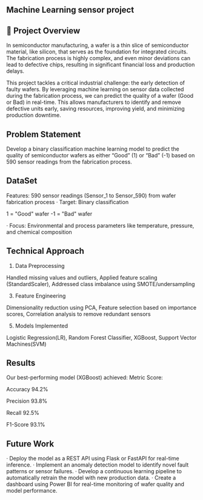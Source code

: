 ## Machine Learning sensor project 

## 📖 Project Overview

In semiconductor manufacturing, a wafer is a thin slice of semiconductor material, like silicon, that serves as the foundation for integrated circuits. The fabrication process is highly complex, and even minor deviations can lead to defective chips, resulting in significant financial loss and production delays.

This project tackles a critical industrial challenge: the early detection of faulty wafers. By leveraging machine learning on sensor data collected during the fabrication process, we can predict the quality of a wafer (Good or Bad) in real-time. This allows manufacturers to identify and remove defective units early, saving resources, improving yield, and minimizing production downtime.

## Problem Statement

Develop a binary classification machine learning model to predict the quality of semiconductor wafers as either “Good” (1) or “Bad” (-1) based on 590 sensor readings from the fabrication process.

## DataSet

Features: 590 sensor readings (Sensor_1 to Sensor_590) from wafer fabrication process
· Target: Binary classification

 1 = "Good" wafer
-1 = "Bad" wafer
  
· Focus: Environmental and process parameters like temperature, pressure, and chemical composition

## Technical Approach

1. Data Preprocessing
   
Handled missing values and outliers, Applied feature scaling (StandardScaler), Addressed class imbalance using SMOTE/undersampling

3. Feature Engineering

Dimensionality reduction using PCA, Feature selection based on importance scores, Correlation analysis to remove redundant sensors

5. Models Implemented

Logistic Regression(LR), Random Forest Classifier, XGBoost, Support Vector Machines(SVM)

## Results

Our best-performing model (XGBoost) achieved:
Metric Score:

Accuracy 94.2%

Precision 93.8%

Recall 92.5%

F1-Score 93.1%

## Future Work

· Deploy the model as a REST API using Flask or FastAPI for real-time inference.
· Implement an anomaly detection model to identify novel fault patterns or sensor failures.
· Develop a continuous learning pipeline to automatically retrain the model with new production data.
· Create a dashboard using Power BI for real-time monitoring of wafer quality and model performance.

